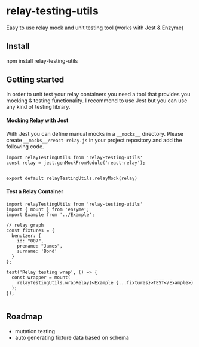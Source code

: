 # relay-testing-utils
Easy to use relay mock and unit testing tool (works with Jest &amp; Enzyme)



## Install

npm install relay-testing-utils


## Getting started

In order to unit test your relay containers you need a tool that provides you mocking & testing functionality.
I recommend to use Jest but you can use any kind of testing library.

#### Mocking Relay with Jest

With Jest you can define manual mocks in a `__mocks__` directory.
Please create `__mocks__/react-relay.js` in your project repository and add the following code.

```
import relayTestingUtils from 'relay-testing-utils'
const relay = jest.genMockFromModule('react-relay');


export default relayTestingUtils.relayMock(relay)

```

#### Test a Relay Container

```
import relayTestingUtils from 'relay-testing-utils'
import { mount } from 'enzyme';
import Example from '../Example';

// relay graph
const fixtures = {
  benutzer: {
    id: "007",
    prename: "James",
    surname: 'Bond'
  }
};

test('Relay testing wrap', () => {
  const wrapper = mount(
    relayTestingUtils.wrapRelay(<Example {...fixtures}>TEST</Example>)
  );
});


```


## Roadmap

- mutation testing
- auto generating fixture data based on schema
